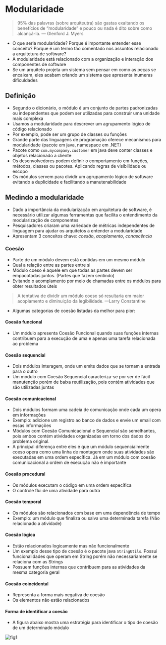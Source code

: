 # Modularidade


> 95% das palavras (sobre arquiteutra) são gastas exaltando os benefícios de “modularidade” e pouco ou nada é dito sobre como alcançá-la.
> — Glenford J. Myers 

- O que seria modularidade? Porque é importante entender esse conceito? Porque é um termo tão comentado nos assuntos relacionado a arquitetura de software?
- A modularidade está relacionado com a organização e interação dos componentes de software
- Se um arquiteto projeta um sistema sem pensar em como as peças se encaixam, eles acabam criando um sistema que apresenta inumeras dificuldades

## Definição

- Segundo o dicionário, o módulo é um conjunto de partes padronizadas ou independentes que podem ser utilizadas para construir uma unidade mais complexa
- Usamos a modularidade para descrever um agrupamento lógico de código relacionado
- Por exemplo, pode ser um grupo de classes ou funções
- Grande parte das linguagens de programação oferece mecanismos para modularidade (pacote em java, namespace em .NET)
- Pacote como `com.mycompany.customer` em java deve conter classes e objetos relacionado a cliente
- Os desenvolvedores podem definir o comportamento em funções, métodos, classes ou pacotes. Aplicando regras de visibilidade ou escopo
- Os módulos servem para dividir um agrupamento lógico de software evitando a duplicidade e facilitando a manutenabilidade

## Medindo a modularidade

- Dado a importância da modularização em arquitetura de software, é necessário utilizar algumas ferramentas que facilita o entendimento da modularização de componentes
- Pesquisadores criaram uma variedade de métricas independentes de linguagem para ajudar os arquitetos a entender a modularidade
- Apresentam 3 conceitos chave: *coesão*, *acoplamento*, *conascência*

### Coesão

- Parte de um módulo devem está contidas em um mesmo módulo
- Qual a relação entre as partes entre si
- Módulo coeso é aquele em que todas as partes devem ser empacotadas juntos. (Partes que fazem sentindo)
- Evitando o acomplamento por meio de chamadas entre os módulos para obter resultados úteis

>A tentativa de dividir um módulo coeso só resultaria em maior acoplamento e diminuição da legibilidade. —Larry Constantine

- Algumas categorias de coesão listadas da melhor para pior:

#### Coesão funcional

- Um módulo apresenta Coesão Funcional quando suas funções internas contribuem para a execução de uma e apenas uma tarefa relacionada ao problema

#### Coesão sequencial

- Dois módulos interagem, onde um emite dados que se tornam a entrada para o outro
- Um módulo com Coesão Sequencial caracteriza-se por ser de fácil manutenção porém de baixa reutilização, pois contém atividades que são utilizadas juntas

#### Coesão comunicacional

- Dois módulos formam uma cadeia de comunicação onde cada um opera em informações
- Exemplo: adicione um registro ao banco de dados e envie um email com essas informações
- Módulos com Coesão Comunicacional e Sequencial são semelhantes, pois ambos contém atividades organizadas em torno dos dados do problema original.
- A principal diferença entre eles é que um módulo sequencialmente coeso opera como uma linha de montagem onde suas atividades são executadas em uma ordem específica. Já em um módulo com coesão comunicacional a ordem de execução não é importante

#### Coesão procedural

- Os módulos executam o código em uma ordem específica
- O controle flui de uma atividade para outra

#### Coesão temporal

- Os módulos são relacionados com base em uma dependência de tempo
- Exemplo: um módulo que finaliza ou salva uma determinada tarefa (Não relacionado a atividade)

#### Coesão lógica

- Estão relacionados logicamente mas não funcionalmente
- Um exemplo desse tipo de coesão é o pacote java `StringUtils`. Possui funcionalidades que operam em String porém não necessariamente se relaciona com as Strings
- Possuem funções internas que contribuem para as atividades da mesma categoria geral

#### Coesão coincidental

- Representa a forma mais negativa de coesão
- Os elementos não estão relacionados 

#### Forma de identificar a coesão

- A figura abaixo mostra uma estratégia para identificar o tipo de coesão de um determinado módulo

![fig1](https://user-images.githubusercontent.com/43495376/206065815-8cf0e4aa-b1da-4eca-9b19-587fbe58b804.png)
